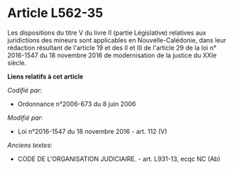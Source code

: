 # Article L562-35

Les dispositions du titre V du livre II (partie Législative) relatives aux juridictions des mineurs sont applicables en
Nouvelle-Calédonie, dans leur rédaction résultant de l'article 19 et des II et III de  l'article 29 de la loi n° 2016-1547 du
18 novembre 2016 de modernisation  de la justice du XXIe siècle.

**Liens relatifs à cet article**

_Codifié par_:

  - Ordonnance n°2006-673 du 8 juin 2006

_Modifié par_:

  - Loi n°2016-1547 du 18 novembre 2016 - art. 112 (V)

_Anciens textes_:

  - CODE DE L'ORGANISATION JUDICIAIRE. - art. L931-13, ecqc NC (Ab)

